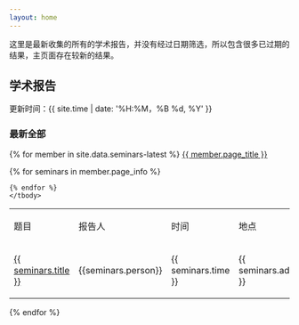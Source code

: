 ```yaml
---
layout: home
---
```


这里是最新收集的所有的学术报告，并没有经过日期筛选，所以包含很多已过期的结果，主页面存在较新的结果。

## 学术报告

更新时间：{{ site.time | date: '%H:%M，%B %d, %Y' }}

### 最新全部

{% for member in site.data.seminars-latest %}
<a href="{{ member.page_url }}">{{ member.page_title }} </a>
<table>
  <tbody>
    <tr>
		<td><p>题目</p></td>
		<td><p>报告人</p></td>
		<td><p>时间</p></td>
		<td><p>地点</p></td>
		<td><p>详细信息</p></td>
    </tr>
    {% for seminars in member.page_info %}
    <tr>
    	<td><a href="{{ seminars.href }}">{{ seminars.title }}</a></td>
        <td><p>{{seminars.person}}</p></td>
        <td><p>{{ seminars.time }}</p></td>
		<td><p>{{ seminars.address }}</p></td>
		<td><p>{{ seminars.info }}</p></td>
    </tr>
    
    {% endfor %}
    </tbody>
</table>
{% endfor %}